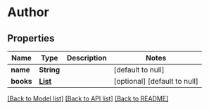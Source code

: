 # Author
## Properties

| Name | Type | Description | Notes |
|------------ | ------------- | ------------- | -------------|
| **name** | **String** |  | [default to null] |
| **books** | [**List**](Author_books_inner.md) |  | [optional] [default to null] |

[[Back to Model list]](../README.md#documentation-for-models) [[Back to API list]](../README.md#documentation-for-api-endpoints) [[Back to README]](../README.md)

